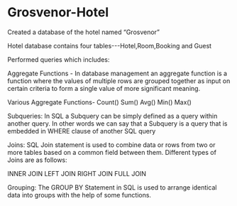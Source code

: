 # Grosvenor-Hotel

Created a database of the hotel named “Grosvenor”

Hotel database contains four tables---Hotel,Room,Booking and Guest

Performed queries which includes:

Aggregate Functions - In database management an aggregate function is a function where the values of multiple rows are grouped together as input on certain criteria to form a single value of more significant meaning.

Various Aggregate Functions- Count() Sum() Avg() Min() Max()

Subqueries: In SQL a Subquery can be simply defined as a query within another query. In other words we can say that a Subquery is a query that is embedded in WHERE clause of another SQL query

Joins: SQL Join statement is used to combine data or rows from two or more tables based on a common field between them. Different types of Joins are as follows:

INNER JOIN LEFT JOIN RIGHT JOIN FULL JOIN

Grouping: The GROUP BY Statement in SQL is used to arrange identical data into groups with the help of some functions.
